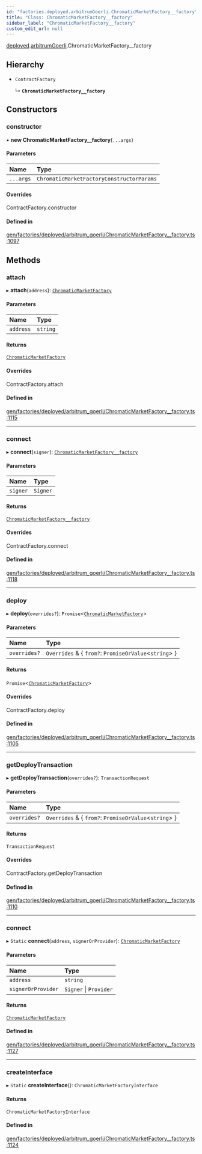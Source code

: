```yaml
---
id: "factories.deployed.arbitrumGoerli.ChromaticMarketFactory__factory"
title: "Class: ChromaticMarketFactory__factory"
sidebar_label: "ChromaticMarketFactory__factory"
custom_edit_url: null
---
```


[deployed](../namespaces/factories.deployed.md).[arbitrumGoerli](../namespaces/factories.deployed.arbitrumGoerli.md).ChromaticMarketFactory__factory

## Hierarchy

- `ContractFactory`

  ↳ **`ChromaticMarketFactory__factory`**

## Constructors

### constructor

• **new ChromaticMarketFactory__factory**(`...args`)

#### Parameters

| Name | Type |
| :------ | :------ |
| `...args` | `ChromaticMarketFactoryConstructorParams` |

#### Overrides

ContractFactory.constructor

#### Defined in

[gen/factories/deployed/arbitrum_goerli/ChromaticMarketFactory__factory.ts:1097](https://github.com/chromatic-protocol/sdk/blob/f81a674/src/gen/factories/deployed/arbitrum_goerli/ChromaticMarketFactory__factory.ts#L1097)

## Methods

### attach

▸ **attach**(`address`): [`ChromaticMarketFactory`](../interfaces/deployed.arbitrumGoerli.ChromaticMarketFactory.md)

#### Parameters

| Name | Type |
| :------ | :------ |
| `address` | `string` |

#### Returns

[`ChromaticMarketFactory`](../interfaces/deployed.arbitrumGoerli.ChromaticMarketFactory.md)

#### Overrides

ContractFactory.attach

#### Defined in

[gen/factories/deployed/arbitrum_goerli/ChromaticMarketFactory__factory.ts:1115](https://github.com/chromatic-protocol/sdk/blob/f81a674/src/gen/factories/deployed/arbitrum_goerli/ChromaticMarketFactory__factory.ts#L1115)

___

### connect

▸ **connect**(`signer`): [`ChromaticMarketFactory__factory`](factories.deployed.arbitrumGoerli.ChromaticMarketFactory__factory.md)

#### Parameters

| Name | Type |
| :------ | :------ |
| `signer` | `Signer` |

#### Returns

[`ChromaticMarketFactory__factory`](factories.deployed.arbitrumGoerli.ChromaticMarketFactory__factory.md)

#### Overrides

ContractFactory.connect

#### Defined in

[gen/factories/deployed/arbitrum_goerli/ChromaticMarketFactory__factory.ts:1118](https://github.com/chromatic-protocol/sdk/blob/f81a674/src/gen/factories/deployed/arbitrum_goerli/ChromaticMarketFactory__factory.ts#L1118)

___

### deploy

▸ **deploy**(`overrides?`): `Promise`<[`ChromaticMarketFactory`](../interfaces/deployed.arbitrumGoerli.ChromaticMarketFactory.md)\>

#### Parameters

| Name | Type |
| :------ | :------ |
| `overrides?` | `Overrides` & { `from?`: `PromiseOrValue`<`string`\>  } |

#### Returns

`Promise`<[`ChromaticMarketFactory`](../interfaces/deployed.arbitrumGoerli.ChromaticMarketFactory.md)\>

#### Overrides

ContractFactory.deploy

#### Defined in

[gen/factories/deployed/arbitrum_goerli/ChromaticMarketFactory__factory.ts:1105](https://github.com/chromatic-protocol/sdk/blob/f81a674/src/gen/factories/deployed/arbitrum_goerli/ChromaticMarketFactory__factory.ts#L1105)

___

### getDeployTransaction

▸ **getDeployTransaction**(`overrides?`): `TransactionRequest`

#### Parameters

| Name | Type |
| :------ | :------ |
| `overrides?` | `Overrides` & { `from?`: `PromiseOrValue`<`string`\>  } |

#### Returns

`TransactionRequest`

#### Overrides

ContractFactory.getDeployTransaction

#### Defined in

[gen/factories/deployed/arbitrum_goerli/ChromaticMarketFactory__factory.ts:1110](https://github.com/chromatic-protocol/sdk/blob/f81a674/src/gen/factories/deployed/arbitrum_goerli/ChromaticMarketFactory__factory.ts#L1110)

___

### connect

▸ `Static` **connect**(`address`, `signerOrProvider`): [`ChromaticMarketFactory`](../interfaces/deployed.arbitrumGoerli.ChromaticMarketFactory.md)

#### Parameters

| Name | Type |
| :------ | :------ |
| `address` | `string` |
| `signerOrProvider` | `Signer` \| `Provider` |

#### Returns

[`ChromaticMarketFactory`](../interfaces/deployed.arbitrumGoerli.ChromaticMarketFactory.md)

#### Defined in

[gen/factories/deployed/arbitrum_goerli/ChromaticMarketFactory__factory.ts:1127](https://github.com/chromatic-protocol/sdk/blob/f81a674/src/gen/factories/deployed/arbitrum_goerli/ChromaticMarketFactory__factory.ts#L1127)

___

### createInterface

▸ `Static` **createInterface**(): `ChromaticMarketFactoryInterface`

#### Returns

`ChromaticMarketFactoryInterface`

#### Defined in

[gen/factories/deployed/arbitrum_goerli/ChromaticMarketFactory__factory.ts:1124](https://github.com/chromatic-protocol/sdk/blob/f81a674/src/gen/factories/deployed/arbitrum_goerli/ChromaticMarketFactory__factory.ts#L1124)
